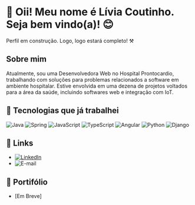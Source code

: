 # 👋 Oii! Meu nome é Lívia Coutinho. Seja bem vindo(a)! :blush:

Perfil em construção. Logo, logo estará completo! ⚒️ 

## Sobre mim
Atualmente, sou uma Desenvolvedora Web no Hospital Prontocardio, trabalhando com soluções para problemas relacionados a software em ambiente hospitalar. Estive envolvida em uma dezena de projetos voltados para a área da saúde, incluindo softwares web e integração com IoT.

## 🚀 Tecnologias que já trabalhei
![Java](https://img.shields.io/badge/Java-ED8B00?style=for-the-badge&logo=java&logoColor=white) ![Spring](https://img.shields.io/badge/Spring-6DB33F?style=for-the-badge&logo=spring&logoColor=white) ![JavaScript](https://img.shields.io/badge/JavaScript-F7DF1E?style=for-the-badge&logo=javascript&logoColor=black) ![TypeScript](https://img.shields.io/badge/TypeScript-007ACC?style=for-the-badge&logo=typescript&logoColor=white) ![Angular](https://img.shields.io/badge/Angular-DD0031?style=for-the-badge&logo=angular&logoColor=white) ![Python](https://img.shields.io/badge/Python-3776AB?style=for-the-badge&logo=python&logoColor=white) ![Django](https://img.shields.io/badge/Django-092E20?style=for-the-badge&logo=django&logoColor=white)

## 🔗 Links
- [![LinkedIn](https://img.shields.io/badge/-LinkedIn-blue?style=for-the-badge&logo=LinkedIn&logoColor=white)](https://www.linkedin.com/in/l%C3%ADvia-coutinho-716561227/)
- ![E-mail](https://img.shields.io/badge/Email-liviacoutinhog22@gmail.com-red?style=for-the-badge&logo=gmail&logoColor=white)

## 📔 Portifólio
- [Em Breve]
